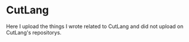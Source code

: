 # CutLang
Here I upload the things I wrote related to CutLang and did not upload on CutLang's repositorys.
